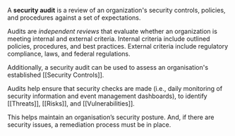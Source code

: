 
A **security audit** is a review of an organization's security controls, policies, and procedures against a set of expectations. 

Audits are *independent reviews* that evaluate whether an organization is meeting internal and external criteria. Internal criteria include outlined policies, procedures, and best practices. External criteria include regulatory compliance, laws, and federal regulations. 

Additionally, a security audit can be used to assess an organisation's established [[Security Controls]]. 

Audits help ensure that security checks are made (i.e., daily monitoring of security information and event management dashboards), to identify [[Threats]], [[Risks]], and [[Vulnerabilities]]. 

This helps maintain an organisation’s security posture. And, if there are security issues, a remediation process must be in place.